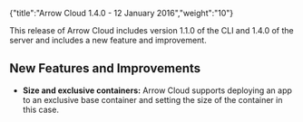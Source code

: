{"title":"Arrow Cloud 1.4.0 - 12 January 2016","weight":"10"}

This release of Arrow Cloud includes version 1.1.0 of the CLI and 1.4.0 of the server and includes a new feature and improvement.

## New Features and Improvements

* **Size and exclusive containers:** Arrow Cloud supports deploying an app to an exclusive base container and setting the size of the container in this case.
